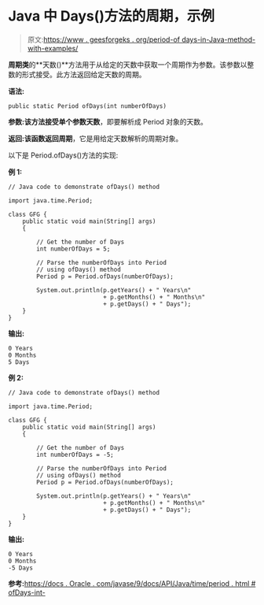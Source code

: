 # Java 中 Days()方法的周期，示例

> 原文:[https://www . geesforgeks . org/period-of days-in-Java-method-with-examples/](https://www.geeksforgeeks.org/period-ofdays-method-in-java-with-examples/)

**周期类**的**天数()**方法用于从给定的天数中获取一个周期作为参数。该参数以整数的形式接受。此方法返回给定天数的周期。

**语法:**

```
public static Period ofDays(int numberOfDays)
```

**参数:**该方法接受单个参数**天数**，即要解析成 Period 对象的天数。

**返回:**该函数返回**周期**，它是用给定天数解析的周期对象。

以下是 Period.ofDays()方法的实现:

**例 1:**

```
// Java code to demonstrate ofDays() method

import java.time.Period;

class GFG {
    public static void main(String[] args)
    {

        // Get the number of Days
        int numberOfDays = 5;

        // Parse the numberOfDays into Period
        // using ofDays() method
        Period p = Period.ofDays(numberOfDays);

        System.out.println(p.getYears() + " Years\n"
                           + p.getMonths() + " Months\n"
                           + p.getDays() + " Days");
    }
}
```

**输出:**

```
0 Years
0 Months
5 Days

```

**例 2:**

```
// Java code to demonstrate ofDays() method

import java.time.Period;

class GFG {
    public static void main(String[] args)
    {

        // Get the number of Days
        int numberOfDays = -5;

        // Parse the numberOfDays into Period
        // using ofDays() method
        Period p = Period.ofDays(numberOfDays);

        System.out.println(p.getYears() + " Years\n"
                           + p.getMonths() + " Months\n"
                           + p.getDays() + " Days");
    }
}
```

**输出:**

```
0 Years
0 Months
-5 Days

```

**参考:**[https://docs . Oracle . com/javase/9/docs/API/Java/time/period . html # ofDays-int-](https://docs.oracle.com/javase/9/docs/api/java/time/Period.html#ofDays-int-)